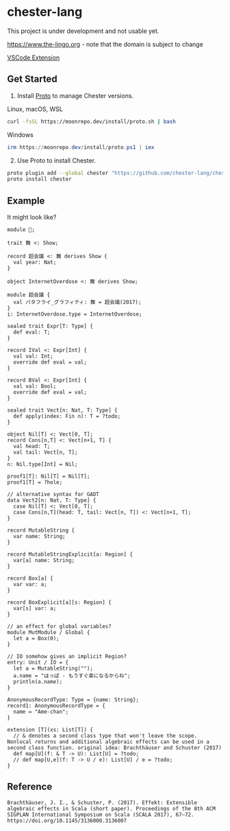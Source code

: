 # chester-lang

This project is under development and not usable yet.

https://www.the-lingo.org - note that the domain is subject to change

[VSCode Extension](https://marketplace.visualstudio.com/items?itemName=mio-19.chester-language-support)

## Get Started

1. Install [Proto](https://moonrepo.dev/docs/proto/install) to manage Chester versions.

Linux, macOS, WSL

```bash
curl -fsSL https://moonrepo.dev/install/proto.sh | bash
```

Windows

```powershell
irm https://moonrepo.dev/install/proto.ps1 | iex
```

2. Use Proto to install Chester.

```bash
proto plugin add --global chester "https://github.com/chester-lang/chester/raw/refs/heads/main/proto.toml"
proto install chester
```

## Example

It might look like?

```chester
module 🐰;

trait 舞 <: Show;

record 超会議 <: 舞 derives Show {
  val year: Nat;
}

object InternetOverdose <: 舞 derives Show;

module 超会議 {
  val バタフライ_グラフィティ: 舞 = 超会議(2017);
}
i: InternetOverdose.type = InternetOverdose;

sealed trait Expr[T: Type] {
  def eval: T;
}

record IVal <: Expr[Int] {
  val val: Int;
  override def eval = val;
}

record BVal <: Expr[Int] {
  val val: Bool;
  override def eval = val;
}

sealed trait Vect[n: Nat, T: Type] {
  def apply(index: Fin n): T = ?todo;
}

object Nil[T] <: Vect[0, T];
record Cons[n,T] <: Vect[n+1, T] {
  val head: T;
  val tail: Vect[n, T];
}
n: Nil.type[Int] = Nil;

proof1[T]: Nil[T] = Nil[T];
proof1[T] = ?hole;

// alternative syntax for GADT
data Vect2[n: Nat, T: Type] {
  case Nil[T] <: Vect[0, T];
  case Cons[n,T](head: T, tail: Vect[n, T]) <: Vect[n+1, T];
}

record MutableString {
  var name: String;
}

record MutableStringExplicit[a: Region] {
  var[a] name: String;
}

record Box[a] {
  var var: a;
}

record BoxExplicit[a][s: Region] {
  var[s] var: a;
}

// an effect for global variables?
module MutModule / Global {
  let a = Box(0);
}

// IO somehow gives an implicit Region?
entry: Unit / IO = {
  let a = MutableString("");
  a.name = "はっぱ - もうすぐ楽になるからね";
  println(a.name);
}

AnonymousRecordType: Type = {name: String};
record1: AnonymousRecordType = {
  name = "Ame-chan";
}

extension [T](xs: List[T]) {
  // & denotes a second class type that won't leave the scope. Nonlocal returns and additional algebraic effects can be used in a second class function. original idea: Brachthäuser and Schuster (2017)
  def map[U](f: & T -> U): List[U] = ?todo;
  // def map[U,e](f: T -> U / e): List[U] / e = ?todo;
}
```

## Reference

```
Brachthäuser, J. I., & Schuster, P. (2017). Effekt: Extensible algebraic effects in Scala (short paper). Proceedings of the 8th ACM SIGPLAN International Symposium on Scala (SCALA 2017), 67–72. https://doi.org/10.1145/3136000.3136007
```
